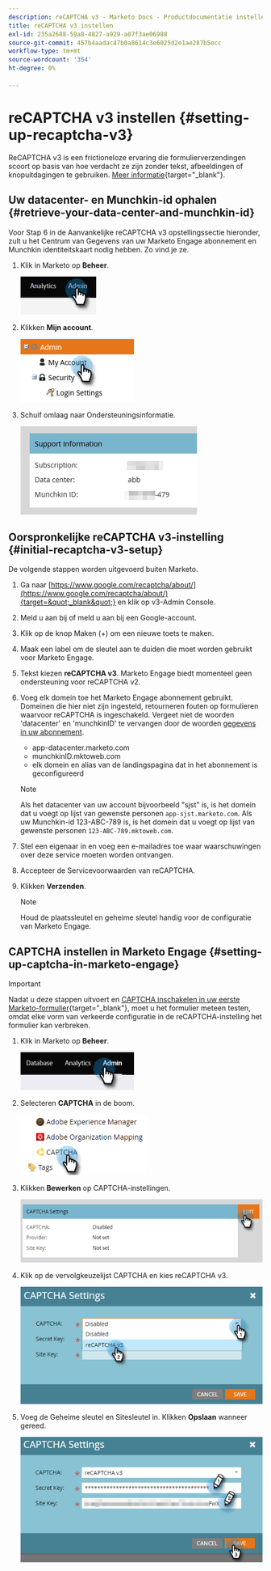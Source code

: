 ```yaml
---
description: reCAPTCHA v3 - Marketo Docs - Productdocumentatie instellen
title: reCAPTCHA v3 instellen
exl-id: 235a2688-59a8-4827-a929-a07f3ae06988
source-git-commit: 457b4aadac47b0a8614c3e6025d2e1ae287b5ecc
workflow-type: tm+mt
source-wordcount: '354'
ht-degree: 0%

---
```


# reCAPTCHA v3 instellen {#setting-up-recaptcha-v3}

ReCAPTCHA v3 is een frictioneloze ervaring die formulierverzendingen scoort op basis van hoe verdacht ze zijn zonder tekst, afbeeldingen of knopuitdagingen te gebruiken. [Meer informatie](https://developers.google.com/search/blog/2018/10/introducing-recaptcha-v3-new-way-to){target=&quot;_blank&quot;}.

## Uw datacenter- en Munchkin-id ophalen {#retrieve-your-data-center-and-munchkin-id}

Voor Stap 6 in de Aanvankelijke reCAPTCHA v3 opstellingssectie hieronder, zult u het Centrum van Gegevens van uw Marketo Engage abonnement en Munchkin identiteitskaart nodig hebben. Zo vind je ze.

1. Klik in Marketo op **Beheer**.

   ![](assets/setting-up-recaptcha-v3-1.png)

1. Klikken **Mijn account**.

   ![](assets/setting-up-recaptcha-v3-2.png)

1. Schuif omlaag naar Ondersteuningsinformatie.

   ![](assets/setting-up-recaptcha-v3-3.png)

## Oorspronkelijke reCAPTCHA v3-instelling {#initial-recaptcha-v3-setup}

De volgende stappen worden uitgevoerd buiten Marketo.

1. Ga naar [https://www.google.com/recaptcha/about/](https://www.google.com/recaptcha/about/){target=&quot;_blank&quot;} en klik op v3-Admin Console.

1. Meld u aan bij of meld u aan bij een Google-account.

1. Klik op de knop Maken (+) om een nieuwe toets te maken.

1. Maak een label om de sleutel aan te duiden die moet worden gebruikt voor Marketo Engage.

1. Tekst kiezen **reCAPTCHA v3**. Marketo Engage biedt momenteel geen ondersteuning voor reCAPTCHA v2.

1. Voeg elk domein toe het Marketo Engage abonnement gebruikt. Domeinen die hier niet zijn ingesteld, retourneren fouten op formulieren waarvoor reCAPTCHA is ingeschakeld. Vergeet niet de woorden &#39;datacenter&#39; en &#39;munchkinID&#39; te vervangen door de woorden [gegevens in uw abonnement](#retrieve-your-data-center-and-munchkin-id).

   * app-datacenter.marketo.com
   * munchkinID.mktoweb.com
   * elk domein en alias van de landingspagina dat in het abonnement is geconfigureerd

   >[!NOTE]
   >
   >Als het datacenter van uw account bijvoorbeeld &quot;sjst&quot; is, is het domein dat u voegt op lijst van gewenste personen `app-sjst.marketo.com`. Als uw Munchkin-id 123-ABC-789 is, is het domein dat u voegt op lijst van gewenste personen `123-ABC-789.mktoweb.com`.

1. Stel een eigenaar in en voeg een e-mailadres toe waar waarschuwingen over deze service moeten worden ontvangen.

1. Accepteer de Servicevoorwaarden van reCAPTCHA.

1. Klikken **Verzenden**.

   >[!NOTE]
   >
   >Houd de plaatssleutel en geheime sleutel handig voor de configuratie van Marketo Engage.

## CAPTCHA instellen in Marketo Engage {#setting-up-captcha-in-marketo-engage}

>[!IMPORTANT]
>
>Nadat u deze stappen uitvoert en [CAPTCHA inschakelen in uw eerste Marketo-formulier](/help/marketo/product-docs/demand-generation/forms/using-captcha/enable-captcha-in-marketo-forms.md){target=&quot;_blank&quot;}, moet u het formulier meteen testen, omdat elke vorm van verkeerde configuratie in de reCAPTCHA-instelling het formulier kan verbreken.

1. Klik in Marketo op **Beheer**.

   ![](assets/setting-up-recaptcha-v3-4.png)

1. Selecteren **CAPTCHA** in de boom.

   ![](assets/setting-up-recaptcha-v3-5.png)

1. Klikken **Bewerken** op CAPTCHA-instellingen.

   ![](assets/setting-up-recaptcha-v3-6.png)

1. Klik op de vervolgkeuzelijst CAPTCHA en kies reCAPTCHA v3.

   ![](assets/setting-up-recaptcha-v3-7.png)

1. Voeg de Geheime sleutel en Sitesleutel in. Klikken **Opslaan** wanneer gereed.

   ![](assets/setting-up-recaptcha-v3-8.png)
